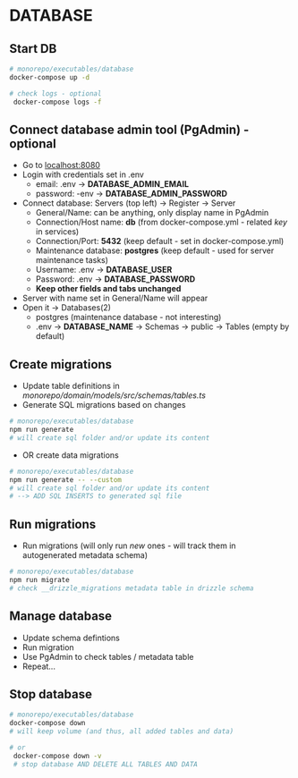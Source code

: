# DATABASE

## Start DB

```bash
# monorepo/executables/database
docker-compose up -d

# check logs - optional
 docker-compose logs -f
```

## Connect database admin tool (PgAdmin) - optional

- Go to [localhost:8080](http://localhost:8080)
- Login with credentials set in .env
  - email: .env -> **DATABASE_ADMIN_EMAIL**
  - password: -env -> **DATABASE_ADMIN_PASSWORD**
- Connect database: Servers (top left) -> Register -> Server
  - General/Name: can be anything, only display name in PgAdmin
  - Connection/Host name: **db** (from docker-compose.yml - related _key_ in services)
  - Connection/Port: **5432** (keep default - set in docker-compose.yml)
  - Maintenance database: **postgres** (keep default - used for server maintenance tasks)
  - Username: .env -> **DATABASE_USER**
  - Password: .env -> **DATABASE_PASSWORD**
  - **Keep other fields and tabs unchanged**
- Server with name set in General/Name will appear
- Open it -> Databases(2)
  - postgres (maintenance database - not interesting)
  - .env -> **DATABASE_NAME** -> Schemas -> public -> Tables (empty by default)

## Create migrations

- Update table definitions in _monorepo/domain/models/src/schemas/tables.ts_
- Generate SQL migrations based on changes

```bash
# monorepo/executables/database
npm run generate
# will create sql folder and/or update its content
```

- OR create data migrations

```bash
# monorepo/executables/database
npm run generate -- --custom
# will create sql folder and/or update its content
# --> ADD SQL INSERTS to generated sql file
```

## Run migrations

- Run migrations (will only run _new_ ones - will track them in autogenerated metadata schema)

```bash
# monorepo/executables/database
npm run migrate
# check __drizzle_migrations metadata table in drizzle schema
```

## Manage database

- Update schema defintions
- Run migration
- Use PgAdmin to check tables / metadata table
- Repeat...

## Stop database

```bash
# monorepo/executables/database
docker-compose down
# will keep volume (and thus, all added tables and data)

# or
 docker-compose down -v
 # stop database AND DELETE ALL TABLES AND DATA
```

